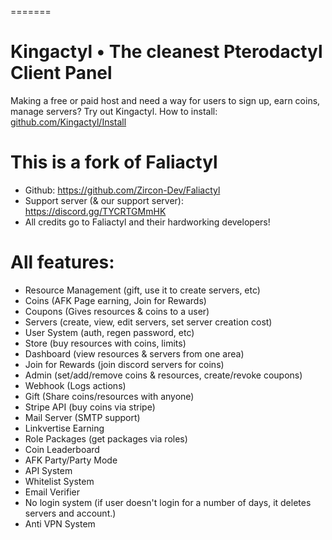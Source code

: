 =======
# Kingactyl • The cleanest Pterodactyl Client Panel
Making a free or paid host and need a way for users to sign up, earn coins, manage servers? Try out Kingactyl.
How to install: [github.com/Kingactyl/Install](https://github.com/Kingactyl/Install)

# This is a fork of Faliactyl
- Github: https://github.com/Zircon-Dev/Faliactyl
- Support server (& our support server): https://discord.gg/TYCRTGMmHK
- All credits go to Faliactyl and their hardworking developers!

# All features:
- Resource Management (gift, use it to create servers, etc)
- Coins (AFK Page earning, Join for Rewards)
- Coupons (Gives resources & coins to a user)
- Servers (create, view, edit servers, set server creation cost)
- User System (auth, regen password, etc)
- Store (buy resources with coins, limits)
- Dashboard (view resources & servers from one area)
- Join for Rewards (join discord servers for coins)
- Admin (set/add/remove coins & resources, create/revoke coupons)
- Webhook (Logs actions)
- Gift (Share coins/resources with anyone)
- Stripe API (buy coins via stripe)
- Mail Server (SMTP support)
- Linkvertise Earning
- Role Packages (get packages via roles)
- Coin Leaderboard
- AFK Party/Party Mode
- API System
- Whitelist System
- Email Verifier
- No login system (if user doesn't login for a number of days, it deletes servers and account.)
- Anti VPN System
